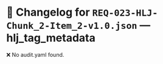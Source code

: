 # 📝 Changelog for `REQ-023-HLJ-Chunk_2-Item_2-v1.0.json` — **hlj_tag_metadata**

❌ No audit.yaml found.
